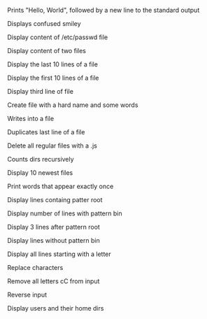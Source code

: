 Prints "Hello, World", followed by a new line to the standard output

Displays confused smiley

Display content of /etc/passwd file

Display content of two files

Display the last 10 lines of a file

Display the first 10 lines of a file

Display third line of file

Create file with a hard name and some words

Writes into a file

Duplicates last line of a file

Delete all regular files with a .js

Counts dirs recursively

Display 10 newest files

Print words that appear exactly once

Display lines containg patter root

Display number of lines with pattern bin

Display 3 lines after pattern root

Display lines without pattern bin

Display all lines starting with a letter

Replace characters

Remove all letters cC from input

Reverse input

Display users and their home dirs
